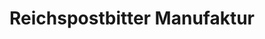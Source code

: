 ---
title: "Reichspostbitter Manufaktur"
url: /bad-homburg-v-d-hoehe/reichspostbitter-manufaktur/
shop: Spirituosen
---